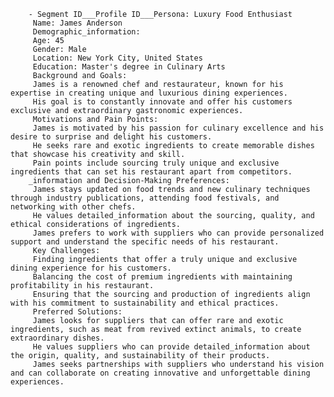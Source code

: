         - Segment ID___Profile ID___Persona: Luxury Food Enthusiast
         Name: James Anderson
         Demographic_information:
         Age: 45
         Gender: Male
         Location: New York City, United States
         Education: Master's degree in Culinary Arts
         Background and Goals:
         James is a renowned chef and restaurateur, known for his expertise in creating unique and luxurious dining experiences.
         His goal is to constantly innovate and offer his customers exclusive and extraordinary gastronomic experiences.
         Motivations and Pain Points:
         James is motivated by his passion for culinary excellence and his desire to surprise and delight his customers.
         He seeks rare and exotic ingredients to create memorable dishes that showcase his creativity and skill.
         Pain points include sourcing truly unique and exclusive ingredients that can set his restaurant apart from competitors.
        _information and Decision-Making Preferences:
         James stays updated on food trends and new culinary techniques through industry publications, attending food festivals, and networking with other chefs.
         He values detailed_information about the sourcing, quality, and ethical considerations of ingredients.
         James prefers to work with suppliers who can provide personalized support and understand the specific needs of his restaurant.
         Key Challenges:
         Finding ingredients that offer a truly unique and exclusive dining experience for his customers.
         Balancing the cost of premium ingredients with maintaining profitability in his restaurant.
         Ensuring that the sourcing and production of ingredients align with his commitment to sustainability and ethical practices.
         Preferred Solutions:
         James looks for suppliers that can offer rare and exotic ingredients, such as meat from revived extinct animals, to create extraordinary dishes.
         He values suppliers who can provide detailed_information about the origin, quality, and sustainability of their products.
         James seeks partnerships with suppliers who understand his vision and can collaborate on creating innovative and unforgettable dining experiences.


